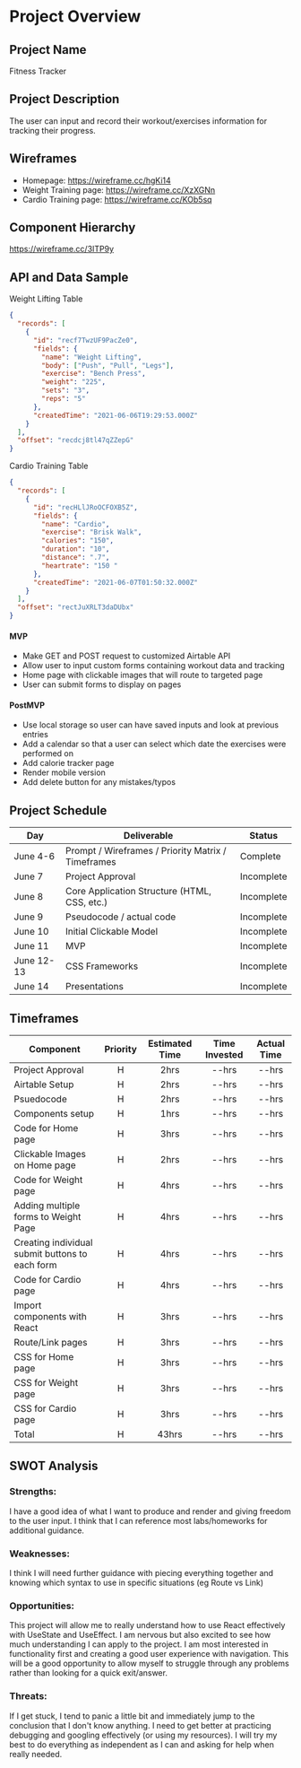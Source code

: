 # Project Overview

## Project Name

Fitness Tracker

## Project Description

The user can input and record their workout/exercises information for tracking their progress.

## Wireframes

- Homepage: https://wireframe.cc/hgKi14
- Weight Training page: https://wireframe.cc/XzXGNn
- Cardio Training page: https://wireframe.cc/KOb5sq

## Component Hierarchy

https://wireframe.cc/3ITP9y

## API and Data Sample

Weight Lifting Table

```json
{
  "records": [
    {
      "id": "recf7TwzUF9PacZe0",
      "fields": {
        "name": "Weight Lifting",
        "body": ["Push", "Pull", "Legs"],
        "exercise": "Bench Press",
        "weight": "225",
        "sets": "3",
        "reps": "5"
      },
      "createdTime": "2021-06-06T19:29:53.000Z"
    }
  ],
  "offset": "recdcj8tl47qZZepG"
}
```

Cardio Training Table

```json
{
  "records": [
    {
      "id": "recHLlJRoOCFOXB5Z",
      "fields": {
        "name": "Cardio",
        "exercise": "Brisk Walk",
        "calories": "150",
        "duration": "10",
        "distance": ".7",
        "heartrate": "150 "
      },
      "createdTime": "2021-06-07T01:50:32.000Z"
    }
  ],
  "offset": "rectJuXRLT3daDUbx"
}
```

#### MVP

- Make GET and POST request to customized Airtable API
- Allow user to input custom forms containing workout data and tracking
- Home page with clickable images that will route to targeted page
- User can submit forms to display on pages

#### PostMVP

- Use local storage so user can have saved inputs and look at previous entries
- Add a calendar so that a user can select which date the exercises were performed on
- Add calorie tracker page
- Render mobile version
- Add delete button for any mistakes/typos

## Project Schedule

| Day        | Deliverable                                        | Status     |
| ---------- | -------------------------------------------------- | ---------- |
| June 4-6   | Prompt / Wireframes / Priority Matrix / Timeframes | Complete   |
| June 7     | Project Approval                                   | Incomplete |
| June 8     | Core Application Structure (HTML, CSS, etc.)       | Incomplete |
| June 9     | Pseudocode / actual code                           | Incomplete |
| June 10    | Initial Clickable Model                            | Incomplete |
| June 11    | MVP                                                | Incomplete |
| June 12-13 | CSS Frameworks                                     | Incomplete |
| June 14    | Presentations                                      | Incomplete |

## Timeframes

| Component                                       | Priority | Estimated Time | Time Invested | Actual Time |
| ----------------------------------------------- | :------: | :------------: | :-----------: | :---------: |
| Project Approval                                |    H     |      2hrs      |     --hrs     |    --hrs    |
| Airtable Setup                                  |    H     |      2hrs      |     --hrs     |    --hrs    |
| Psuedocode                                      |    H     |      2hrs      |     --hrs     |    --hrs    |
| Components setup                                |    H     |      1hrs      |     --hrs     |    --hrs    |
| Code for Home page                              |    H     |      3hrs      |     --hrs     |    --hrs    |
| Clickable Images on Home page                   |    H     |      2hrs      |     --hrs     |    --hrs    |
| Code for Weight page                            |    H     |      4hrs      |     --hrs     |    --hrs    |
| Adding multiple forms to Weight Page            |    H     |      4hrs      |     --hrs     |    --hrs    |
| Creating individual submit buttons to each form |    H     |      4hrs      |     --hrs     |    --hrs    |
| Code for Cardio page                            |    H     |      4hrs      |     --hrs     |    --hrs    |
| Import components with React                    |    H     |      3hrs      |     --hrs     |    --hrs    |
| Route/Link pages                                |    H     |      3hrs      |     --hrs     |    --hrs    |
| CSS for Home page                               |    H     |      3hrs      |     --hrs     |    --hrs    |
| CSS for Weight page                             |    H     |      3hrs      |     --hrs     |    --hrs    |
| CSS for Cardio page                             |    H     |      3hrs      |     --hrs     |    --hrs    |
| Total                                           |    H     |     43hrs      |     --hrs     |    --hrs    |

## SWOT Analysis

### Strengths:

I have a good idea of what I want to produce and render and giving freedom to the user input. I think that I can reference most labs/homeworks for additional guidance.

### Weaknesses:

I think I will need further guidance with piecing everything together and knowing which syntax to use in specific situations (eg Route vs Link)

### Opportunities:

This project will allow me to really understand how to use React effectively with UseState and UseEffect. I am nervous but also excited to see how much understanding I can apply to the project. I am most interested in functionality first and creating a good user experience with navigation. This will be a good opportunity to allow myself to struggle through any problems rather than looking for a quick exit/answer.

### Threats:

If I get stuck, I tend to panic a little bit and immediately jump to the conclusion that I don't know anything. I need to get better at practicing debugging and googling effectively (or using my resources). I will try my best to do everything as independent as I can and asking for help when really needed.
